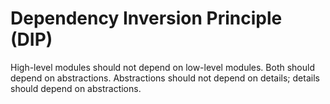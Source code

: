 # Dependency Inversion Principle (DIP)

High-level modules should not depend on low-level modules. Both should depend on abstractions. Abstractions should not depend on details; details should depend on abstractions.

